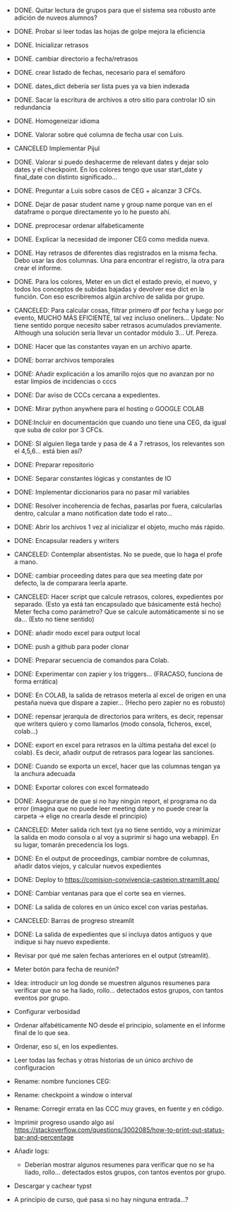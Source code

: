 - DONE. Quitar lectura de grupos para que el sistema sea robusto ante adición de nuveos alumnos?
- DONE. Probar si leer todas las hojas de golpe mejora la eficiencia
- DONE. Inicializar retrasos
- DONE. cambiar directorio a fecha/retrasos
- DONE. crear listado de fechas, necesario para el semáforo
- DONE. dates_dict debería ser lista pues ya va bien indexada
- DONE. Sacar la escritura de archivos a otro sitio para controlar IO sin redundancia
- DONE. Homogeneizar idioma
- DONE. Valorar sobre qué columna de fecha usar con Luis.
- CANCELED Implementar Pijul
- DONE. Valorar si puedo deshacerme de relevant dates y dejar solo dates y el checkpoint. En los colores tengo que usar start_date y final_date con distinto significado...
- DONE. Preguntar a Luis sobre casos de CEG + alcanzar 3 CFCs.
- DONE. Dejar de pasar student name y group name porque van en el dataframe o porque directamente yo lo he puesto ahí.
- DONE. preprocesar ordenar alfabeticamente
- DONE. Explicar la necesidad de imponer CEG como medida nueva.
- DONE. Hay retrasos de diferentes días registrados en la misma fecha. Debo usar las dos columnas. Una para encontrar el registro, la otra para crear el informe.
- DONE. Para los colores, Meter en un dict el estado previo, el nuevo, y todos los conceptos de subidas bajadas y devolver ese dict en la función. Con eso escribiremos algún archivo de salida por grupo.
- CANCELED: Para calcular cosas, filtrar primero df por fecha y luego por evento, MUCHO MÁS EFICIENTE, tal vez incluso oneliners... Update: No tiene sentido porque necesito saber retrasos acumulados previamente. Although una solución sería llevar un contador módulo 3... Uf. Pereza.
- DONE: Hacer que las constantes vayan en un archivo aparte. 
- DONE: borrar archivos temporales
- DONE: Añadir explicación a los amarillo rojos que no avanzan por no estar limpios de incidencias o cccs
- DONE: Dar aviso de CCCs cercana a expedientes.
- DONE: Mirar python anywhere para el hosting o GOOGLE COLAB
- DONE:Incluir en documentación que cuando uno tiene una CEG, da igual que suba de color por 3 CFCs.
- DONE: SI alguien llega tarde y pasa de 4 a 7 retrasos, los relevantes son el 4,5,6... está bien así?
- DONE: Preparar repositorio
- DONE: Separar constantes lógicas y constantes de IO
- DONE: Implementar diccionarios para no pasar mil variables
- DONE: Resolver incoherencia de fechas, pasarlas por fuera, calcularlas dentro, calcular a mano notification date todo el rato...
- DONE: Abrir los archivos 1 vez al inicializar el objeto, mucho más rápido.
- DONE: Encapsular readers y writers
- CANCELED: Contemplar absentistas. No se puede, que lo haga el profe a mano.
- DONE: cambiar proceeding dates para que sea meeting date por defecto, la de comparara leerla aparte.
- CANCELED: Hacer script que calcule retrasos, colores, expedientes por separado. (Esto ya está tan encapsulado que básicamente está hecho) Meter fecha como parámetro? Que se calcule automáticamente si no se da... (Esto no tiene sentido)
- DONE: añadir modo excel para output local
- DONE: push a github para poder clonar
- DONE: Preparar secuencia de comandos para Colab.
- DONE: Experimentar con zapier y los triggers... (FRACASO, funciona de forma errática)
- DONE: En COLAB, la salida de retrasos meterla al excel de origen en una pestaña nueva que dispare a zapier... (Hecho pero zapier no es robusto)
- DONE: repensar jerarquía de directorios para writers, es decir, repensar que writers quiero y como llamarlos (modo consola, ficheros, excel, colab...)
- DONE: export en excel para retrasos en la última pestaña del excel (o colab). Es decir, añadir output de retrasos para logear las sanciones.
- DONE: Cuando se exporta un excel, hacer que las columnas tengan ya la anchura adecuada
- DONE: Exportar colores con excel formateado
- DONE: Asegurarse de que si no hay ningún report, el programa no da error (imagina que no puede leer meeting date y no puede crear la carpeta -> elige no crearla desde el principio)
- CANCELED: Meter salida rich text (ya no tiene sentido, voy a minimizar la salida en modo consola o al voy a suprimir si hago una webapp). En su lugar, tomarán precedencia los logs.
- DONE: En el output de proceedings, cambiar nombre de columnas, añadir datos viejos, y calcular nuevos expedientes
- DONE: Deploy to https://comision-convivencia-castejon.streamlit.app/
- DONE: Cambiar ventanas para que el corte sea en viernes.
- DONE: La salida de colores en un único excel con varias pestañas.
- CANCELED: Barras de progreso streamlit
- DONE: La salida de expedientes que sí incluya datos antiguos y que indique si hay nuevo expediente.











- Revisar por qué me salen fechas anteriores en el output (streamlit).
- Meter botón para fecha de reunión?


- Idea: introducir un log donde se muestren algunos resumenes para verificar que no se ha liado, rollo... detectados estos grupos, con tantos eventos por grupo.
- Configurar verbosidad

- Ordenar alfabéticamente NO desde el principio, solamente en el informe final de lo que sea.
- Ordenar, eso sí, en los expedientes.
- Leer todas las fechas y otras historias de un único archivo de configuracion


- Rename: nombre funciones CEG: 
- Rename: checkpoint a window o interval
- Rename: Corregir errata en las CCC muy graves, en fuente y en código.



- Imprimir progreso usando algo así https://stackoverflow.com/questions/3002085/how-to-print-out-status-bar-and-percentage
- Añadir logs:
    * Deberían mostrar algunos resumenes para verificar que no se ha liado, rollo... detectados estos grupos, con tantos eventos por grupo.

- Descargar y cachear typst
- A principio de curso, qué pasa si no hay ninguna entrada...?
